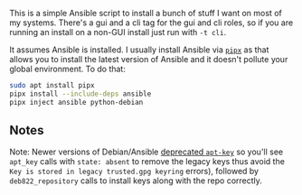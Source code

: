 This is a simple Ansible script to install a bunch of stuff I want on most of my systems. There's a gui and a cli tag
for the gui and cli roles, so if you are running an install on a non-GUI install just run with `-t cli`.

It assumes Ansible is installed. I usually install Ansible via [`pipx`](https://pipx.pypa.io/latest/) as that allows you
to install the latest version of Ansible and it doesn't pollute your global environment. To do that:

```bash
sudo apt install pipx
pipx install --include-deps ansible
pipx inject ansible python-debian
```

## Notes

Note: Newer versions of Debian/Ansible [deprecated
`apt-key`](https://docs.ansible.com/ansible/latest/collections/ansible/builtin/apt_key_module.html) so you'll see
`apt_key` calls with `state: absent` to remove the legacy keys thus avoid the `Key is stored in legacy trusted.gpg
keyring` errors), followed by `deb822_repository` calls to install keys along with the repo correctly.
